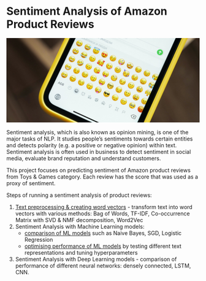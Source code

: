 # Sentiment Analysis of Amazon Product Reviews

![sentiment analysis](img/sentiment_emoji.jpg)

Sentiment analysis, which is also known as opinion mining, is one of the major tasks of NLP. It studies people’s sentiments towards certain entities and detects polarity (e.g. a positive or negative opinion) within text. Sentiment analysis is often used in business to detect sentiment in social media, evaluate brand reputation and understand customers.

This project focuses on predicting sentiment of Amazon product reviews from Toys & Games category. Each review has the score that was used as a proxy of sentiment.

Steps of running a sentiment analysis of product reviews:

1. [Text preprocessing & creating word vectors](https://github.com/klaudia-nazarko/nlp-sentiment-analysis/blob/main/nlp_text_preprocessing.ipynb) - transform text into word vectors with various methods: Bag of Words, TF-IDF, Co-occurrence Matrix with SVD & NMF decomposition, Word2Vec
2. Sentiment Analysis with Machine Learning models:
   - [comparison of ML models](https://github.com/klaudia-nazarko/nlp-sentiment-analysis/blob/main/sentiment_analysis_1_ml_models.ipynb) such as Naive Bayes, SGD, Logistic Regression
   - [optimising performance of ML models](https://github.com/klaudia-nazarko/nlp-sentiment-analysis/blob/main/sentiment_analysis_2_ml_optimisation.ipynb) by testing different text representations and tuning hyperparameters
3. Sentiment Analysis with Deep Learning models - comparison of performance of different neural networks: densely connected, LSTM, CNN.